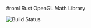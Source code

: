 #roml
Rust OpenGL Math Library

![Build Status](https://gitlab.com/iwburns/roml/badges/master/build.svg)


